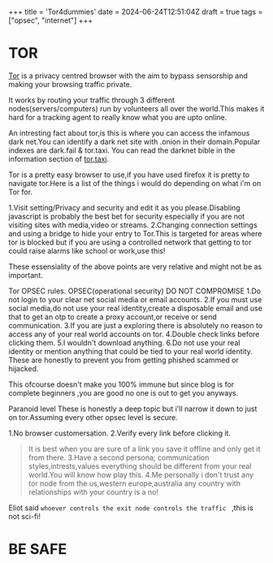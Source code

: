+++
title = 'Tor4dummies'
date = 2024-06-24T12:51:04Z
draft = true
tags = ["opsec", "internet"]
+++
# TOR 

[Tor](https://www.torproject.org) is a privacy centred browser with the aim to bypass sensorship and making your browsing traffic private.

It works by routing your traffic through 3 different nodes(servers/computers) run by volunteers all over the world.This makes it hard for a tracking agent to really know what you are upto online.

An intresting fact about tor,is this is where you can access the infamous dark net.You can identify a dark net site with  .onion in their domain.Popular indexes are dark.fail & tor.taxi. You can read the darknet bible in the information section of [tor.taxi](tor.taxi).

Tor is a pretty easy browser to use,if you have used firefox it is pretty to navigate tor.Here is a list of the things i would do depending on what i'm on Tor for.

1.Visit setting/Privacy and security and edit it as you please.Disabling javascript is probably the best bet for security especially if you are not visiting sites with  media,video or streams.
2.Changing connection settings and using a bridge to hide your entry to Tor.This is targeted for areas where tor is blocked but if you are using a controlled network that getting to tor could raise alarms like school or work,use this!

These essensiality of the above points are very relative and might not be as important.

Tor OPSEC rules.
OPSEC(operational security) DO NOT COMPROMISE
1.Do not login to your clear net social media or email accounts.
2.If you must use social media,do not use your real identity,create a disposable email and use that to get an otp to create a proxy account,or receive or send communication.
3.If you are just a exploring there is absolutely no reason to access any of your real world accounts on tor.
4.Double check links before clicking them.
5.I wouldn't  download anything.
6.Do not use your real identity or mention anything that could be tied to your real world identity.
These are honestly to prevent you from getting phished scammed or hijacked.

This ofcourse doesn't make you 100% immune but since blog is for complete beginners ,you are good no one is out to get you anyways.


Paranoid level
These is honestly a deep topic but i'll narrow it down to just on tor.Assuming every other opsec level is secure.

1.No browser customersation.
2.Verify every link before clicking it.
  > It is best when you are sure of a link you save it offline and only get it from there.
3.Have a second persona; communication styles,intrests,values everything should be different from your real world.You will know how play this.
4.Me personally i don't trust any tor node from the us,western europe,australia any country with relationships with your country is a no!

Eliot said ```whoever controls the exit node controls the traffic ``` ,this is not sci-fi!



# BE SAFE


